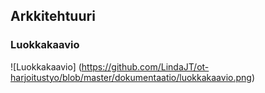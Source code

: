 ## Arkkitehtuuri

### Luokkakaavio 

![Luokkakaavio] (https://github.com/LindaJT/ot-harjoitustyo/blob/master/dokumentaatio/luokkakaavio.png)
